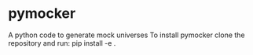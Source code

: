 # pymocker
A python code to generate mock universes
To install pymocker clone the repository and run:
pip install -e .